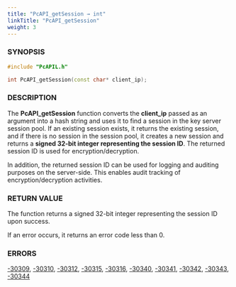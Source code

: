 ```yaml
---
title: "PcAPI_getSession → int"
linkTitle: "PcAPI_getSession"
weight: 3
---
```


### SYNOPSIS
```cpp
#include "PcAPIL.h"

int PcAPI_getSession(const char* client_ip);
```


### DESCRIPTION
The **PcAPI_getSession** function converts the **client_ip** passed as an argument into a hash string and uses it to find a session in the key server session pool. If an existing session exists, it returns the existing session, and if there is no session in the session pool, it creates a new session and returns a **signed 32-bit integer representing the session ID**. The returned session ID is used for encryption/decryption.

In addition, the returned session ID can be used for logging and auditing purposes on the server-side. This enables audit tracking of encryption/decryption activities.

### RETURN VALUE
The function returns a signed 32-bit integer representing the session ID upon success. 

If an error occurs, it returns an error code less than 0.

### ERRORS
[-30309](../../../error-codes/#-30309), [-30310](../../../error-codes/#-30310), [-30312](../../../error-codes/#-30312), [-30315](../../../error-codes/#-30315), [-30316](../../../error-codes/#-30316), [-30340](../../../error-codes/#-30340), [-30341](../../../error-codes/#-30341), [-30342](../../../error-codes/#-30342), [-30343](../../../error-codes/#-30343), [-30344](../../../error-codes/#-30344)
